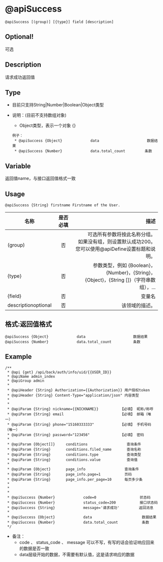 # @apiSuccess

```
@apiSuccess [(group)] [{type}] field [description]
```

## Optional!

可选

## Description

请求成功返回值


## Type

- 目前只支持String|Number|Boolean|Object类型

- 说明：(目前不支持数组对象)
    - Object类型，表示一个对象   {}
    ```
    例子：
     * @apiSuccess {Object}             data                      数据结果
     * @apiSuccess {Number}             data.total_count         条数
    ```

## Variable

返回值name，与接口返回值格式一致





## Usage
```
@apiSuccess {String} firstname Firstname of the User.
```

名称|是否必填|描述
--|:--:|--:
(group)|否|可选所有参数将按此名称分组。<br>如果没有组，则设置默认成功200。<br>您可以使用@apiDefine设置标题和说明。<br>
{type}|否|参数类型，例如 {Boolean}，{Number}，{String}，<br>{Object}，{String []}（字符串数组），...
{field}|否|变量名
descriptionoptional|否|该领域的描述。

## 格式:返回值格式
```
@apiSuccess {Object}             data                      数据结果
@apiSuccess {Number}             data.total_count          条数
```


## Example
```
/**
 * @api {get} /api/back/auth/info/uid/{{USER_ID}}
 * @apiName admin_index
 * @apiGroup admin
 *
 * @apiHeader {String} Authorization={{Authorization}} 用户授权token
 * @apiHeader {String} Content-Type="application/json" 内容类型
 *
 *
 * @apiParam {String} nickname={{NICKNAME}}          【必填】 昵称/称呼
 * @apiParam {String} email                          【必填】 邮箱（唯一）
 * @apiParam {String} phone="15160333333"            【必填】 手机号码（唯一）
 * @apiParam {String} password="123456"              【必填】 密码
 *
 * @apiParam {Object[]}     conditions                  查询条件
 * @apiParam {String}       conditions.filed_name       查询名称
 * @apiParam {String}       conditions.type             查询类型
 * @apiParam {String}       conditions.value            查询值
 *
 * @apiParam {Object}       page_info                  查询条件
 * @apiParam {String}       page_info.page=1           页码
 * @apiParam {String}       page_info.per_page=10      每页多少条
 *
 *
 *
 * @apiSuccess {Number}             code=0                    状态码
 * @apiSuccess {Number}             status_code=200           接口状态码
 * @apiSuccess {String}             message='请求成功'         返回消息
 *
 * @apiSuccess {Object}             data                       数据结果
 * @apiSuccess {Number}             data.total_count           条数
 */
```

- 备注：
   - code 、 status_code 、 message 可以不写，有写的话会验证响应回来的数据是否一致
   - data层级开始的数据，不需要有默认值，这是请求响应的数据
